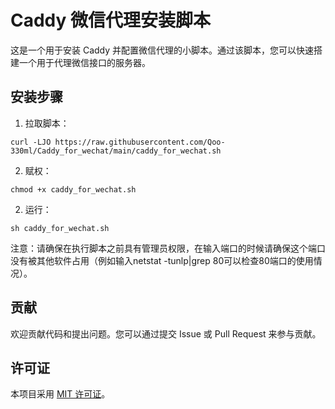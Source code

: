 # Caddy 微信代理安装脚本

这是一个用于安装 Caddy 并配置微信代理的小脚本。通过该脚本，您可以快速搭建一个用于代理微信接口的服务器。

## 安装步骤

1. 拉取脚本：

```shell
curl -LJO https://raw.githubusercontent.com/Qoo-330ml/Caddy_for_wechat/main/caddy_for_wechat.sh
```

2. 赋权：

```shell
chmod +x caddy_for_wechat.sh
```

2. 运行：

```shell
sh caddy_for_wechat.sh
```




注意：请确保在执行脚本之前具有管理员权限，在输入端口的时候请确保这个端口没有被其他软件占用（例如输入netstat -tunlp|grep 80可以检查80端口的使用情况）。

## 贡献

欢迎贡献代码和提出问题。您可以通过提交 Issue 或 Pull Request 来参与贡献。

## 许可证

本项目采用 [MIT 许可证](LICENSE)。
